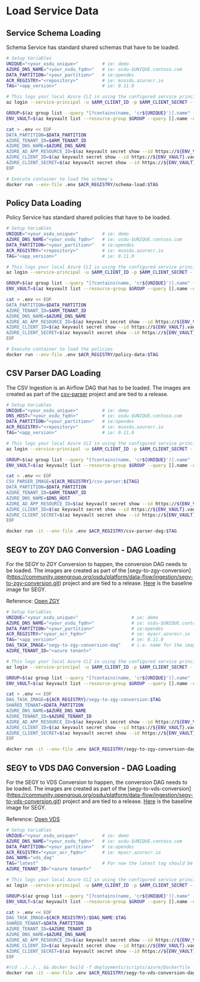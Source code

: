 # Load Service Data

## Service Schema Loading

Schema Service has standard shared schemas that have to be loaded.


```bash
# Setup Variables
UNIQUE="<your_osdu_unique>"         # ie: demo
AZURE_DNS_NAME="<your_osdu_fqdn>"   # ie: osdu-$UNIQUE.contoso.com
DATA_PARTITION="<your_partition>"   # ie:opendes
ACR_REGISTRY="<repository>"         # ie: msosdu.azurecr.io
TAG="<app_version>"                 # ie: 0.11.0

# This logs your local Azure CLI in using the configured service principal.
az login --service-principal -u $ARM_CLIENT_ID -p $ARM_CLIENT_SECRET --tenant $ARM_TENANT_ID

GROUP=$(az group list --query "[?contains(name, 'cr${UNIQUE}')].name" -otsv)
ENV_VAULT=$(az keyvault list --resource-group $GROUP --query [].name -otsv)

cat > .env << EOF
DATA_PARTITION=$DATA_PARTITION
AZURE_TENANT_ID=$ARM_TENANT_ID
AZURE_DNS_NAME=$AZURE_DNS_NAME
AZURE_AD_APP_RESOURCE_ID=$(az keyvault secret show --id https://${ENV_VAULT}.vault.azure.net/secrets/aad-client-id --query value -otsv)
AZURE_CLIENT_ID=$(az keyvault secret show --id https://${ENV_VAULT}.vault.azure.net/secrets/app-dev-sp-username --query value -otsv)
AZURE_CLIENT_SECRET=$(az keyvault secret show --id https://${ENV_VAULT}.vault.azure.net/secrets/app-dev-sp-password --query value -otsv)
EOF

# Execute container to load the schema's
docker run --env-file .env $ACR_REGISTRY/schema-load:$TAG
```
## Policy Data Loading

Policy Service has standard shared policies that have to be loaded.


```bash
# Setup Variables
UNIQUE="<your_osdu_unique>"         # ie: demo
AZURE_DNS_NAME="<your_osdu_fqdn>"   # ie: osdu-$UNIQUE.contoso.com
DATA_PARTITION="<your_partition>"   # ie:opendes
ACR_REGISTRY="<repository>"         # ie: msosdu.azurecr.io
TAG="<app_version>"                 # ie: 0.11.0

# This logs your local Azure CLI in using the configured service principal.
az login --service-principal -u $ARM_CLIENT_ID -p $ARM_CLIENT_SECRET --tenant $ARM_TENANT_ID

GROUP=$(az group list --query "[?contains(name, 'cr${UNIQUE}')].name" -otsv)
ENV_VAULT=$(az keyvault list --resource-group $GROUP --query [].name -otsv)

cat > .env << EOF
DATA_PARTITION=$DATA_PARTITION
AZURE_TENANT_ID=$ARM_TENANT_ID
AZURE_DNS_NAME=$AZURE_DNS_NAME
AZURE_AD_APP_RESOURCE_ID=$(az keyvault secret show --id https://${ENV_VAULT}.vault.azure.net/secrets/aad-client-id --query value -otsv)
AZURE_CLIENT_ID=$(az keyvault secret show --id https://${ENV_VAULT}.vault.azure.net/secrets/app-dev-sp-username --query value -otsv)
AZURE_CLIENT_SECRET=$(az keyvault secret show --id https://${ENV_VAULT}.vault.azure.net/secrets/app-dev-sp-password --query value -otsv)
EOF

# Execute container to load the policies
docker run --env-file .env $ACR_REGISTRY/policy-data:$TAG
```

## CSV Parser DAG Loading

The CSV Ingestion is an Airflow DAG that has to be loaded.  The images are created as part of the [csv-parser](https://community.opengroup.org/osdu/platform/data-flow/ingestion/csv-parser/csv-parser) project and are tied to a release.


```bash
# Setup Variables
UNIQUE="<your_osdu_unique>"         # ie: demo
DNS_HOST="<your_osdu_fqdn>"         # ie: osdu-$UNIQUE.contoso.com
DATA_PARTITION="<your_partition>"   # ie:opendes
ACR_REGISTRY="<repository>"         # ie: msosdu.azurecr.io
TAG="<app_version>"                 # ie: 0.11.0

# This logs your local Azure CLI in using the configured service principal.
az login --service-principal -u $ARM_CLIENT_ID -p $ARM_CLIENT_SECRET --tenant $ARM_TENANT_ID

GROUP=$(az group list --query "[?contains(name, 'cr${UNIQUE}')].name" -otsv)
ENV_VAULT=$(az keyvault list --resource-group $GROUP --query [].name -otsv)

cat > .env << EOF
CSV_PARSER_IMAGE=${ACR_REGISTRY}/csv-parser:${TAG}
DATA_PARTITION=$DATA_PARTITION
AZURE_TENANT_ID=$ARM_TENANT_ID
AZURE_DNS_NAME=$DNS_HOST
AZURE_AD_APP_RESOURCE_ID=$(az keyvault secret show --id https://${ENV_VAULT}.vault.azure.net/secrets/aad-client-id --query value -otsv)
AZURE_CLIENT_ID=$(az keyvault secret show --id https://${ENV_VAULT}.vault.azure.net/secrets/app-dev-sp-username --query value -otsv)
AZURE_CLIENT_SECRET=$(az keyvault secret show --id https://${ENV_VAULT}.vault.azure.net/secrets/app-dev-sp-password --query value -otsv)
EOF

docker run -it --env-file .env $ACR_REGISTRY/csv-parser-dag:$TAG
```

## SEGY to ZGY DAG Conversion - DAG Loading

For the SEGY to ZGY Conversion to happen, the conversion DAG needs to be loaded. The images are created as part of the [segy-to-zgy-conversion] (https://community.opengroup.org/osdu/platform/data-flow/ingestion/segy-to-zgy-conversion.git) project and are tied to a release. [Here](community.opengroup.org:5555/osdu/platform/data-flow/ingestion/segy-to-zgy-conversion:latest) is the baseline image for SEGY.

Reference: [Open ZGY](https://community.opengroup.org/osdu/platform/domain-data-mgmt-services/seismic/open-zgy)

```bash
# Setup Variables
UNIQUE="<your_osdu_unique>"                    # ie: demo
AZURE_DNS_NAME="<your_osdu_fqdn>"              # ie: osdu-$UNIQUE.contoso.com
DATA_PARTITION="<your_partition>"              # ie:opendes
ACR_REGISTRY="<your_acr_fqdn>"                 # ie: myacr.azurecr.io
TAG="<app_version>"                            # ie: 0.11.0
DAG_TASK_IMAGE="segy-to-zgy-conversion-dag"    # i.e. name for the image in ACR
AZURE_TENANT_ID="<azure tenant>"

# This logs your local Azure CLI in using the configured service principal.
az login --service-principal -u $ARM_CLIENT_ID -p $ARM_CLIENT_SECRET --tenant $ARM_TENANT_ID

GROUP=$(az group list --query "[?contains(name, 'cr${UNIQUE}')].name" -otsv)
ENV_VAULT=$(az keyvault list --resource-group $GROUP --query [].name -otsv)

cat > .env << EOF
DAG_TASK_IMAGE=${ACR_REGISTRY}/segy-to-zgy-conversion:$TAG
SHARED_TENANT=$DATA_PARTITION
AZURE_DNS_NAME=$AZURE_DNS_NAME
AZURE_TENANT_ID=$AZURE_TENANT_ID
AZURE_AD_APP_RESOURCE_ID=$(az keyvault secret show --id https://${ENV_VAULT}.vault.azure.net/secrets/aad-client-id --query value -otsv)
AZURE_CLIENT_ID=$(az keyvault secret show --id https://${ENV_VAULT}.vault.azure.net/secrets/app-dev-sp-username --query value -otsv)
AZURE_CLIENT_SECRET=$(az keyvault secret show --id https://${ENV_VAULT}.vault.azure.net/secrets/app-dev-sp-password --query value -otsv)
EOF

docker run -it --env-file .env $ACR_REGISTRY/segy-to-zgy-conversion-dag:$TAG
```



## SEGY to VDS DAG Conversion - DAG Loading

For the SEGY to VDS Conversion to happen, the conversion DAG needs to be loaded. The images are created as part of the [segy-to-vds-conversion] (https://community.opengroup.org/osdu/platform/data-flow/ingestion/segy-to-vds-conversion.git) project and are tied to a release. [Here](community.opengroup.org:5555/osdu/platform/domain-data-mgmt-services/seismic/open-vds/openvds-ingestion:latest) is the baseline image for SEGY.

Reference: [Open VDS](https://community.opengroup.org/osdu/platform/domain-data-mgmt-services/seismic/open-vds)

```bash
# Setup Variables
UNIQUE="<your_osdu_unique>"         # ie: demo
AZURE_DNS_NAME="<your_osdu_fqdn>"   # ie: osdu-$UNIQUE.contoso.com
DATA_PARTITION="<your_partition>"   # ie:opendes
ACR_REGISTRY="<your_acr_fqdn>"      # ie: myacr.azurecr.io
DAG_NAME="vds_dag"
TAG="latest"                        # For now the latest tag should be used for the image places in the Open VDS Project. For example, 0.10.0
AZURE_TENANT_ID="<azure tenant>"

# This logs your local Azure CLI in using the configured service principal.
az login --service-principal -u $ARM_CLIENT_ID -p $ARM_CLIENT_SECRET --tenant $ARM_TENANT_ID

GROUP=$(az group list --query "[?contains(name, 'cr${UNIQUE}')].name" -otsv)
ENV_VAULT=$(az keyvault list --resource-group $GROUP --query [].name -otsv)

cat > .env << EOF
DAG_TASK_IMAGE=${ACR_REGISTRY}/$DAG_NAME:$TAG
SHARED_TENANT=$DATA_PARTITION
AZURE_TENANT_ID=$AZURE_TENANT_ID
AZURE_DNS_NAME=$AZURE_DNS_NAME
AZURE_AD_APP_RESOURCE_ID=$(az keyvault secret show --id https://${ENV_VAULT}.vault.azure.net/secrets/aad-client-id --query value -otsv)
AZURE_CLIENT_ID=$(az keyvault secret show --id https://${ENV_VAULT}.vault.azure.net/secrets/app-dev-sp-username --query value -otsv)
AZURE_CLIENT_SECRET=$(az keyvault secret show --id https://${ENV_VAULT}.vault.azure.net/secrets/app-dev-sp-password --query value -otsv)
EOF

#(cd ../../.. && docker build -f deployments/scripts/azure/Dockerfile -t $ACR_REGISTRY/$DAG_NAME:$TAG .)
docker run -it --env-file .env $ACR_REGISTRY/segy-to-vds-conversion-dag:$TAG
```
